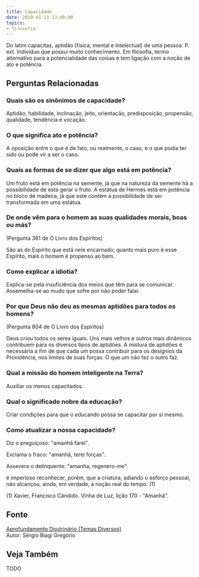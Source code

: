 ```yaml
---
title: Capacidade
date: 2019-01-11 13:00:00
topics: 
- filosofia
---
```


Do latim capacitas, aptidão (física, mental e intelectual) de uma
pessoa. P. ext. Indivíduo que possui muito conhecimento. Em filosofia,
termo alternativo para a potencialidade das coisas e tem ligação com a
noção de ato e potência.

## Perguntas Relacionadas

### Quais são os sinônimos de capacidade?
Aptidão, habilidade, inclinação, jeito, orientação, predisposição,
propensão, qualidade, tendência e vocação.

### O que significa ato e potência?
A oposição entre o que é de fato, ou realmente, o caso, e o que podia
ter sido ou pode vir a ser o caso.

### Quais as formas de se dizer que algo está em potência?
Um fruto está em potência na semente, já que na natureza da semente há a
possibilidade de esta gerar o fruto. A estátua de Hermes está em
potência no bloco de madeira, já que este contém a possibilidade de ser
transformada em uma estátua.

### De onde vêm para o homem as suas qualidades morais, boas ou más?
(Pergunta 361 de O Livro dos Espíritos)

São as do Espírito que está nele encarnado; quanto mais puro é esse
Espírito, mais o homem é propenso ao bem.

### Como explicar a idiotia?
Explica-se pela insuficiência dos meios que têm para se comunicar.
Assemelha-se ao mudo que sofre por não poder falar.

### Por que Deus não deu as mesmas aptidões para todos os homens?
(Pergunta 804 de O Livro dos Espíritos)

Deus criou todos os seres iguais. Uns mais velhos e outros mais
dinâmicos contribuem para os diversos tipos de aptidões. A mistura de
aptidões é necessária a fim de que cada um possa contribuir para os
desígnios da Providência, nos limites de suas forças. O que um não faz o
outro faz.

### Qual a missão do homem inteligente na Terra?
Auxiliar os menos capacitados.

### Qual o significado nobre da educação?
Criar condições para que o educando possa se capacitar por si mesmo.

### Como atualizar a nossa capacidade?
Diz o preguiçoso: "amanhã farei".

Exclama o fraco: "amanhã, terei forças".

Assevera o delinquente: "amanha, regenero-me".

é imperioso reconhecer, porém, que a criatura, adiando o esforço
pessoal, não alcançou, ainda, em verdade, a noção real do tempo. (1)


(1) Xavier, Francisco Cândido. Vinha de Luz, lição 170 - "Amanhã".

## Fonte
[Aprofundamento Doutrinário (Temas Diversos)](https://sites.google.com/view/aprofundamentodoutrinario/capacidade)  
Autor: Sérgio Biagi Gregório


## Veja Também
TODO


